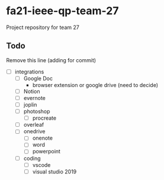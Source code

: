 # fa21-ieee-qp-team-27
Project repository for team 27


## Todo
Remove this line (adding for commit)

- [ ] integrations
  - [ ] Google Doc
    - browser extension or google drive (need to decide)
  - [ ] Notion
  - [ ] evernote
  - [ ] joplin
  - [ ] photoshop
    - [ ] procreate
  - [ ] overleaf
  - [ ] onedrive
    - [ ] onenote
    - [ ] word
    - [ ] powerpoint
  - [ ] coding
    - [ ] vscode
    - [ ] visual studio 2019
